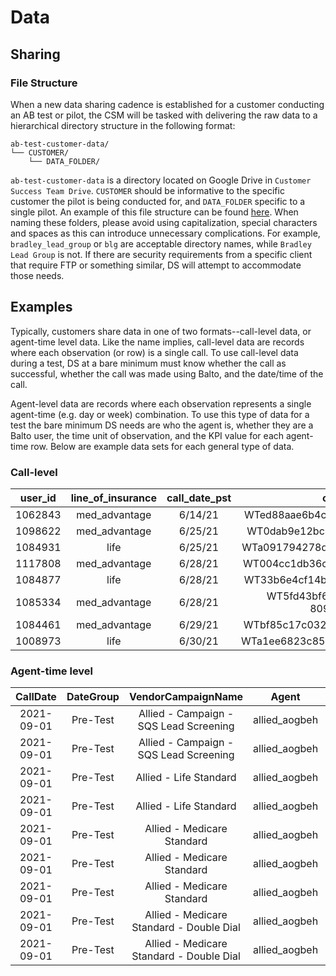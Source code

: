 # Data

## Sharing

### File Structure
When a new data sharing cadence is established for a customer conducting an AB test or pilot, 
the CSM will be tasked with delivering the raw data to a hierarchical directory structure in the following format:

```
ab-test-customer-data/
└── CUSTOMER/
    └── DATA_FOLDER/
```

`ab-test-customer-data` is a directory located on Google Drive in `Customer Success Team Drive`. 
`CUSTOMER` should be informative to the specific customer the pilot is being conducted for, and `DATA_FOLDER` 
specific to a single pilot. An example of this file structure can be found [here](https://drive.google.com/drive/folders/16CR_IrDc8cZiTcfSN955sWDA2lFwTORd?usp=sharing).
When naming these folders, please avoid using capitalization, special characters and spaces as this can introduce unnecessary complications. 
For example, `bradley_lead_group` or `blg` are acceptable directory names, while `Bradley Lead Group` is not.
If there are security requirements from a specific client that require FTP or something similar, DS will attempt to accommodate those needs.

## Examples
Typically, customers share data in one of two formats--call-level data, or agent-time level data. 
Like the name implies, call-level data are records where each observation (or row) is a single call. To use call-level data during a test, DS
at a bare minimum must know whether the call as successful, whether the call was made using Balto, and the date/time of the call.

Agent-level data are records where each observation represents a single agent-time (e.g. day or week) combination. To use this type of data for a test
the bare minimum DS needs are who the agent is, whether they are a Balto user, the time unit of observation, and the KPI value for each agent-time row. Below are example data sets for each general type of data.

### Call-level
**user\_id**|**line\_of\_insurance**|**call\_date\_pst**|**contact\_id**|**is\_outbound**|**call\_duration\_seconds**|**inbound\_call\_ltv\_bucket**|**is\_transfer**|**policy\_sale**|**monthly\_premium**|**ltv**|**user\_type**
:-----:|:-----:|:-----:|:-----:|:-----:|:-----:|:-----:|:-----:|:-----:|:-----:|:-----:|:-----:
1062843|med\_advantage|6/14/21|WTed88aae6b4cfe5d50b3b859810f92f3d|FALSE|108|[60, 80)|FALSE|FALSE| | |experiment
1098622|med\_advantage|6/25/21|WT0dab9e12bc77f3fbf6c0eb31fddbc95f|FALSE|245|[40, 60)|FALSE|FALSE| | |experiment
1084931|life|6/25/21|WTa091794278df3b07c7d4a22507ca7f29|FALSE|40|[0, 20)|FALSE|FALSE| | |experiment
1117808|med\_advantage|6/28/21|WT004cc1db36cf8a24c3f7d78fb9862002|FALSE|297|[40, 60)|FALSE|FALSE| | |control
1084877|life|6/28/21|WT33b6e4cf14b9bb746a68a306c6ffbdde|FALSE|61|[0, 20)|FALSE|FALSE| | |experiment
1085334|med\_advantage|6/28/21|WT5fd43bf6-5e6a-4de9-8244-809224a8214a|TRUE|536| |FALSE|FALSE| | |experiment
1084461|med\_advantage|6/29/21|WTbf85c17c03274fef98d8906833429fb5|FALSE|938|[20, 40)|FALSE|FALSE| | |experiment
1008973|life|6/30/21|WTa1ee6823c851f53d6e96115e45cbdb46|FALSE|721|[40, 60)|FALSE|FALSE| | |control

### Agent-time level
**CallDate**|**DateGroup**|**VendorCampaignName**|**Agent**|**BaltoGroup**|**AgentLevel**|**DialAttempt**|**GrossConnections**|**HumanContacts**|**Total\_Att\_Transfers**|**UniqueTransferAttempts**|**UniqueConnectedTransfers**|**UniqueTransferSuccess**
:-----:|:-----:|:-----:|:-----:|:-----:|:-----:|:-----:|:-----:|:-----:|:-----:|:-----:|:-----:|:-----:
2021-09-01|Pre-Test|Allied - Campaign - SQS Lead Screening|allied\_aogbeh|Test|Specialty|1|1|1|0|0|0|0
2021-09-01|Pre-Test|Allied - Campaign - SQS Lead Screening|allied\_aogbeh|Test|Specialty|2|1|1|0|0|0|0
2021-09-01|Pre-Test|Allied - Life Standard|allied\_aogbeh|Test|Specialty|2|1|1|0|0|0|0
2021-09-01|Pre-Test|Allied - Life Standard|allied\_aogbeh|Test|Specialty|3+|2|1|0|0|0|0
2021-09-01|Pre-Test|Allied - Medicare Standard|allied\_aogbeh|Test|Specialty|1|87|56|5|5|5|5
2021-09-01|Pre-Test|Allied - Medicare Standard|allied\_aogbeh|Test|Specialty|2|7|3|0|0|0|0
2021-09-01|Pre-Test|Allied - Medicare Standard|allied\_aogbeh|Test|Specialty|3+|163|60|4|4|3|2
2021-09-01|Pre-Test|Allied - Medicare Standard - Double Dial|allied\_aogbeh|Test|Specialty|1|11|5|2|2|1|1
2021-09-01|Pre-Test|Allied - Medicare Standard - Double Dial|allied\_aogbeh|Test|Specialty|2|27|11|3|3|3|2